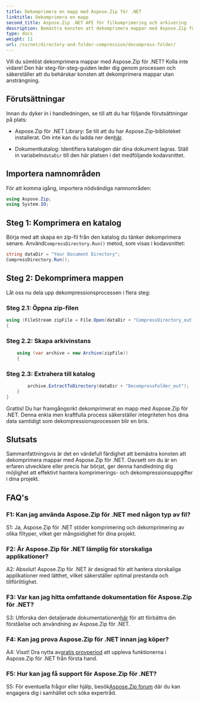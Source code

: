 ```yaml
---
title: Dekomprimera en mapp med Aspose.Zip för .NET
linktitle: Dekomprimera en mapp
second_title: Aspose.Zip .NET API för filkomprimering och arkivering
description: Bemästra konsten att dekomprimera mappar med Aspose.Zip för .NET. Hantera enkelt komprimeringsuppgifter i dina projekt.
type: docs
weight: 11
url: /sv/net/directory-and-folder-compression/decompress-folder/
---
```

Vill du sömlöst dekomprimera mappar med Aspose.Zip för .NET? Kolla inte vidare! Den här steg-för-steg-guiden leder dig genom processen och säkerställer att du behärskar konsten att dekomprimera mappar utan ansträngning.

## Förutsättningar

Innan du dyker in i handledningen, se till att du har följande förutsättningar på plats:

-  Aspose.Zip för .NET Library: Se till att du har Aspose.Zip-biblioteket installerat. Om inte kan du ladda ner den[här](https://releases.aspose.com/zip/net/).

-  Dokumentkatalog: Identifiera katalogen där dina dokument lagras. Ställ in variabeln`dataDir` till den här platsen i det medföljande kodavsnittet.

## Importera namnområden

För att komma igång, importera nödvändiga namnområden:

```csharp
using Aspose.Zip;
using System.IO;
```

## Steg 1: Komprimera en katalog

 Börja med att skapa en zip-fil från den katalog du tänker dekomprimera senare. Använd`CompressDirectory.Run()` metod, som visas i kodavsnittet:

```csharp
string dataDir = "Your Document Directory";
CompressDirectory.Run();
```

## Steg 2: Dekomprimera mappen

Låt oss nu dela upp dekompressionsprocessen i flera steg:

### Steg 2.1: Öppna zip-filen

```csharp
using (FileStream zipFile = File.Open(dataDir + "CompressDirectory_out.zip", FileMode.Open))
{
```

### Steg 2.2: Skapa arkivinstans

```csharp
	using (var archive = new Archive(zipFile))
	{
```

### Steg 2.3: Extrahera till katalog

```csharp
		archive.ExtractToDirectory(dataDir + "DecompressFolder_out");
	}
}
```

Grattis! Du har framgångsrikt dekomprimerat en mapp med Aspose.Zip för .NET. Denna enkla men kraftfulla process säkerställer integriteten hos dina data samtidigt som dekompressionsprocessen blir en bris.

## Slutsats

Sammanfattningsvis är det en värdefull färdighet att bemästra konsten att dekomprimera mappar med Aspose.Zip för .NET. Oavsett om du är en erfaren utvecklare eller precis har börjat, ger denna handledning dig möjlighet att effektivt hantera komprimerings- och dekompressionsuppgifter i dina projekt.

## FAQ's

### F1: Kan jag använda Aspose.Zip för .NET med någon typ av fil?

S1: Ja, Aspose.Zip för .NET stöder komprimering och dekomprimering av olika filtyper, vilket ger mångsidighet för dina projekt.

### F2: Är Aspose.Zip för .NET lämplig för storskaliga applikationer?

A2: Absolut! Aspose.Zip för .NET är designad för att hantera storskaliga applikationer med lätthet, vilket säkerställer optimal prestanda och tillförlitlighet.

### F3: Var kan jag hitta omfattande dokumentation för Aspose.Zip för .NET?

 S3: Utforska den detaljerade dokumentationen[här](https://reference.aspose.com/zip/net/) för att förbättra din förståelse och användning av Aspose.Zip för .NET.

### F4: Kan jag prova Aspose.Zip för .NET innan jag köper?

 A4: Visst! Dra nytta av[gratis provperiod](https://releases.aspose.com/) att uppleva funktionerna i Aspose.Zip för .NET från första hand.

### F5: Hur kan jag få support för Aspose.Zip för .NET?

 S5: För eventuella frågor eller hjälp, besök[Aspose.Zip forum](https://forum.aspose.com/c/zip/37) där du kan engagera dig i samhället och söka expertråd.
